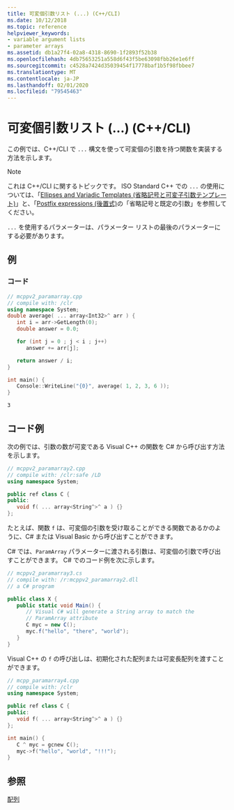 ```yaml
---
title: 可変個引数リスト (...) (C++/CLI)
ms.date: 10/12/2018
ms.topic: reference
helpviewer_keywords:
- variable argument lists
- parameter arrays
ms.assetid: db1a27f4-02a8-4318-8690-1f2893f52b38
ms.openlocfilehash: 4db75653251a558d6f43f5be63098fbb26e1e6ff
ms.sourcegitcommit: c4528a7424d35039454f17778baf1b5f98fbbee7
ms.translationtype: MT
ms.contentlocale: ja-JP
ms.lasthandoff: 02/01/2020
ms.locfileid: "79545463"
---
```

# <a name="variable-argument-lists--ccli"></a>可変個引数リスト (...) (C++/CLI)

この例では、C++/CLI で `...` 構文を使って可変個の引数を持つ関数を実装する方法を示します。

> [!NOTE]
> これは C++/CLI に関するトピックです。 ISO Standard C++ での `...` の使用については、「[Ellipses and Variadic Templates (省略記号と可変子引数テンプレート)](../cpp/ellipses-and-variadic-templates.md)」と、「[Postfix expressions (後置式)](../cpp/postfix-expressions.md)の「省略記号と既定の引数」を参照してください。

`...` を使用するパラメーターは、パラメーター リストの最後のパラメーターにする必要があります。

## <a name="example"></a>例

### <a name="code"></a>コード

```cpp
// mcppv2_paramarray.cpp
// compile with: /clr
using namespace System;
double average( ... array<Int32>^ arr ) {
   int i = arr->GetLength(0);
   double answer = 0.0;

   for (int j = 0 ; j < i ; j++)
      answer += arr[j];

   return answer / i;
}

int main() {
   Console::WriteLine("{0}", average( 1, 2, 3, 6 ));
}
```

```Output
3
```

## <a name="code-example"></a>コード例

次の例では、引数の数が可変である Visual C++ の関数を C# から呼び出す方法を示します。

```cpp
// mcppv2_paramarray2.cpp
// compile with: /clr:safe /LD
using namespace System;

public ref class C {
public:
   void f( ... array<String^>^ a ) {}
};
```

たとえば、関数 `f` は、可変個の引数を受け取ることができる関数であるかのように、C# または Visual Basic から呼び出すことができます。

C# では、`ParamArray` パラメーターに渡される引数は、可変個の引数で呼び出すことができます。 C# でのコード例を次に示します。

```csharp
// mcppv2_paramarray3.cs
// compile with: /r:mcppv2_paramarray2.dll
// a C# program

public class X {
   public static void Main() {
      // Visual C# will generate a String array to match the
      // ParamArray attribute
      C myc = new C();
      myc.f("hello", "there", "world");
   }
}
```

Visual C++ の `f` の呼び出しは、初期化された配列または可変長配列を渡すことができます。

```cpp
// mcpp_paramarray4.cpp
// compile with: /clr
using namespace System;

public ref class C {
public:
   void f( ... array<String^>^ a ) {}
};

int main() {
   C ^ myc = gcnew C();
   myc->f("hello", "world", "!!!");
}
```

## <a name="see-also"></a>参照

[配列](arrays-cpp-component-extensions.md)